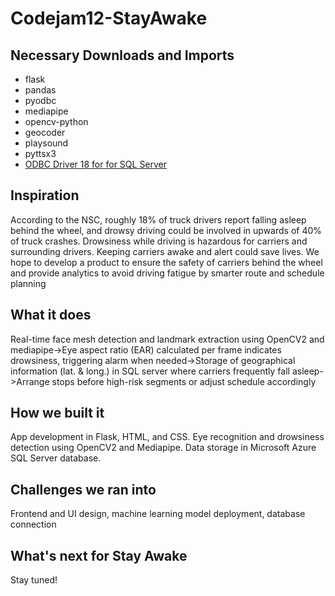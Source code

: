 # Codejam12-StayAwake

## Necessary Downloads and Imports
- flask
- pandas
- pyodbc
- mediapipe
- opencv-python
- geocoder
- playsound
- pyttsx3
- [ODBC Driver 18 for for SQL Server](https://learn.microsoft.com/en-us/sql/connect/odbc/download-odbc-driver-for-sql-server?view=sql-server-ver16)

## Inspiration
According to the NSC, roughly 18% of truck drivers report falling asleep behind the wheel, and drowsy driving could be involved in upwards of 40% of truck crashes. Drowsiness while driving is hazardous for carriers and surrounding drivers. Keeping carriers awake and alert could save lives.
We hope to develop a product to ensure the safety of carriers behind the wheel and provide analytics to avoid driving fatigue by smarter route and schedule planning 

## What it does
Real-time face mesh detection and landmark extraction using OpenCV2 and mediapipe->Eye aspect ratio (EAR) calculated per frame indicates drowsiness, triggering alarm when needed->Storage of geographical information (lat. & long.) in SQL server where carriers frequently fall asleep->Arrange stops before high-risk segments or adjust schedule accordingly

## How we built it
App development in Flask, HTML, and CSS. Eye recognition and drowsiness detection using OpenCV2 and Mediapipe. Data storage in Microsoft Azure SQL Server database.

## Challenges we ran into
Frontend and UI design, machine learning model deployment, database connection 

## What's next for Stay Awake
Stay tuned!
